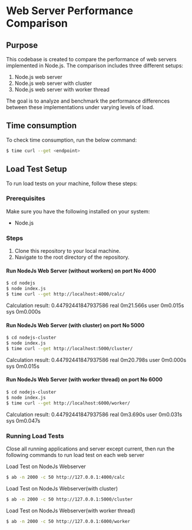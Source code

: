 # Web Server Performance Comparison

## Purpose
This codebase is created to compare the performance of web servers implemented in Node.js. The comparison includes three different setups:

1. Node.js web server
2. Node.js web server with cluster
3. Node.js web server with worker thread

The goal is to analyze and benchmark the performance differences between these implementations under varying levels of load.

## Time consumption
To check time consumption, run the below command:
```sh
$ time curl --get <endpoint>
```

## Load Test Setup
To run load tests on your machine, follow these steps:

### Prerequisites
Make sure you have the following installed on your system:
- Node.js

### Steps
1. Clone this repository to your local machine.
2. Navigate to the root directory of the repository.

#### Run NodeJs Web Server (without workers) on port No 4000
```sh
$ cd nodejs
$ node index.js
$ time curl --get http://localhost:4000/calc/
```
Calculation result: 0.44792441847937586
real    0m21.566s
user    0m0.015s
sys     0m0.000s

#### Run NodeJs Web Server (with cluster) on port No 5000
```sh
$ cd nodejs-cluster
$ node index.js
$ time curl --get http://localhost:5000/cluster/
```
Calculation result: 0.44792441847937586
real    0m20.798s
user    0m0.000s
sys     0m0.015s

#### Run NodeJs Web Server (with worker thread) on port No 6000
```sh
$ cd nodejs-cluster
$ node index.js
$ time curl --get http://localhost:6000/worker/
```

Calculation result: 0.44792441847937586
real    0m3.690s
user    0m0.031s
sys     0m0.047s

### Running Load Tests
Close all running applications and server except current, then run the following commands to run load test on each web server

Load Test on NodeJs Webserver
```sh
$ ab -n 2000 -c 50 http://127.0.0.1:4000/calc
```


Load Test on NodeJs Webserver(with cluster)
```sh
$ ab -n 2000 -c 50 http://127.0.0.1:5000/cluster
```


Load Test on NodeJs Webserver(with worker thread)
```sh
$ ab -n 2000 -c 50 http://127.0.0.1:6000/worker
```